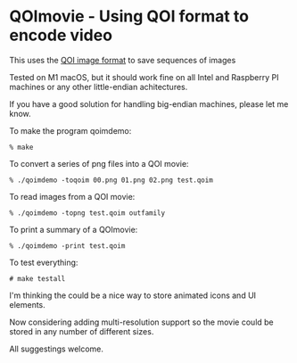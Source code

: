 # QOImovie - Using QOI format to encode video

This uses the [QOI image format](https://github.com/phoboslab/qoi) to save sequences of images

Tested on M1 macOS, but it should work fine on all Intel and Raspberry PI machines or any other little-endian achitectures.

If you have a good solution for handling big-endian machines, please let me know.

To make the program qoimdemo:

    % make
    

To convert a series of png files into a QOI movie:

    % ./qoimdemo -toqoim 00.png 01.png 02.png test.qoim

To read images from a QOI movie:

    % ./qoimdemo -topng test.qoim outfamily
    
To print a summary of a QOImovie:
    
    % ./qoimdemo -print test.qoim
    
    
To test everything:

    # make testall
 
I'm thinking the could be a nice way to store animated icons and UI elements.

Now considering adding multi-resolution support so the movie could be stored in any number of different sizes.

All suggestings welcome.

